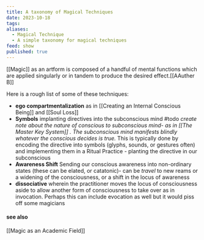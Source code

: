 ```yaml
---
title: A taxonomy of Magical Techniques
date: 2023-10-18
tags: 
aliases:
  - Magical Technique
  - A simple taxonomy for magical techniques
feed: show
published: true
---
```


[[Magic]] as an artform is composed of a handful of mental functions which are applied singularly or in tandem to produce the desired effect.[[AAuther B]]

Here is a rough list of some of these techniques:
- **ego compartmentalization** as in [[Creating an Internal Conscious Being]] and [[Soul Loss]] 
- __Symbols__ implanting directives into the subconscious mind #todo _create note about the nature of conscious to subconscious mind- as in [[The Master Key System]] . The subconscious mind manifests blindly whatever the conscious decides is true._ This is typically done by encoding the directive into symbols (glyphs, sounds, or gestures often) and implementing them in a Ritual Practice - planting the directive in our subconscious
- __Awareness Shift__ Sending our conscious awareness into non-ordinary states (these can be elated, or catatonic)- can be _travel_ to new reams or a widening of the consciousness, or a shift in the locus of awareness
- __dissociative__ wherein the practitioner moves the locus of consciousness aside to allow another form of consciousness to take over as in invocation. Perhaps this can include evocation as well but it would piss off some magicians


#### see also
[[Magic as an Academic Field]]
